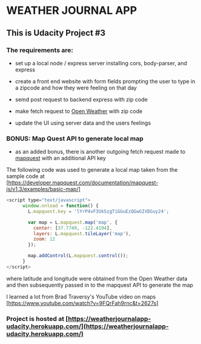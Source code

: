 # WEATHER JOURNAL APP

## This is Udacity Project #3

### The requirements are:

- set up a local node / express server installing cors, body-parser, and express

- create a front end website with form fields prompting the user to type in a zipcode and how they were feeling on that day

- semd post request to backend express with zip code

- make fetch request to [Open Weather](https://openweathermap.org/) with zip code

- update the UI using server data and the users feelings

### BONUS: Map Quest API to generate local map

- as an added bonus, there is another outgoing fetch request made to [mapquest](https://developer.mapquest.com/) with an additional API key

The following code was used to generate a local map taken from the sample code at [https://developer.mapquest.com/documentation/mapquest-js/v1.3/examples/basic-map/]

```javascript
<script type="text/javascript">
      window.onload = function() {
        L.mapquest.key = 'lYrP4vF3Uk5zgTiGGuEzQGwGIVDGuy24';

        var map = L.mapquest.map('map', {
          center: [37.7749, -122.4194],
          layers: L.mapquest.tileLayer('map'),
          zoom: 12
        });

        map.addControl(L.mapquest.control());
      }
</script>
```

where latitude and longitude were obtained from the Open Weather data and then subsequently passed in to the mapquest API to generate the map

I learned a lot from Brad Traversy's YouTube video on maps [https://www.youtube.com/watch?v=9FQrFah9rnc&t=2627s]

### Project is hosted at [https://weatherjournalapp-udacity.herokuapp.com/](https://weatherjournalapp-udacity.herokuapp.com/)
